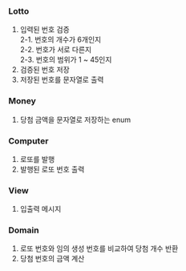 ### Lotto
1. 입력된 번호 검증</br>
    2-1. 번호의 개수가 6개인지</br>
    2-2. 번호가 서로 다른지</br>
    2-3. 번호의 범위가 1 ~ 45인지</br>
2. 검증된 번호 저장
3. 저장된 번호를 문자열로 출력

### Money
1. 당첨 금액을 문자열로 저장하는 enum

### Computer
1. 로또를 발행
2. 발행된 로또 번호 출력

### View
1. 입출력 메시지

### Domain
1. 로또 번호와 임의 생성 번호를 비교하여 당첨 개수 반환
2. 당첨 번호의 금액 계산